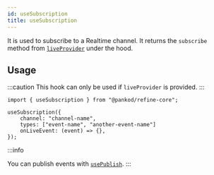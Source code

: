 ```yaml
---
id: useSubscription
title: useSubscription
---
```


It is used to subscribe to a Realtime channel. It returns the `subscribe` method from [`liveProvider`](/core/providers/live-provider.md#subscribe) under the hood.

## Usage

:::caution
This hook can only be used if `liveProvider` is provided.
:::

```tsx
import { useSubscription } from "@pankod/refine-core";

useSubscription({
    channel: "channel-name",
    types: ["event-name", "another-event-name"]
    onLiveEvent: (event) => {},
});
```

:::info

You can publish events with [`usePublish`](/core/hooks/live/usePublish.md).
:::